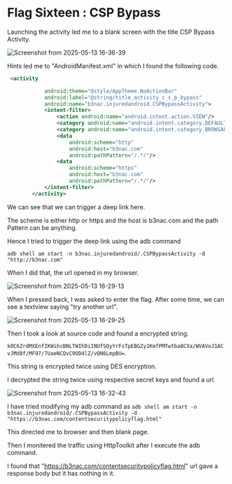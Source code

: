 # Flag Sixteen : CSP Bypass

Launching the activity led me to a blank screen with the title CSP Bypass Activity.

![Screenshot from 2025-05-13 16-36-39](https://github.com/user-attachments/assets/55e3c708-421d-4c42-95b4-1670f75288ee)

Hints led me to "AndroidManifest.xml" in which I found the following code.

```xml
 <activity

            android:theme="@style/AppTheme.NoActionBar"
            android:label="@string/title_activity_c_s_p_bypass"
            android:name="b3nac.injuredandroid.CSPBypassActivity">
            <intent-filter>
                <action android:name="android.intent.action.VIEW"/>
                <category android:name="android.intent.category.DEFAULT"/>
                <category android:name="android.intent.category.BROWSABLE"/>
                <data
                    android:scheme="http"
                    android:host="b3nac.com"
                    android:pathPattern="/.*/"/>
                <data
                    android:scheme="https"
                    android:host="b3nac.com"
                    android:pathPattern="/.*/"/>
            </intent-filter>
        </activity>
```

We can see that we can trigger a deep link here.

The scheme is either http or https and the host is b3nac.com and the path Pattern can be anything.

Hence I tried to trigger the deep link using the adb command 

`adb shell am start -n b3nac.injuredandroid/.CSPBypassActivity -d "http://b3nac.com"`

When I did that, the url opened in my browser.

![Screenshot from 2025-05-13 16-29-13](https://github.com/user-attachments/assets/cb8e7289-7215-4300-a2f3-edd0463f1b6a)

When I pressed back, I was asked to enter the flag. After some time, we can see a textview saying "try another url".

![Screenshot from 2025-05-13 16-29-25](https://github.com/user-attachments/assets/e1fdc61a-9530-4559-a252-83d75d87e99b)

Then I took a look at source code and found a encrypted string.

`kOC6ZrdMXEnfIKWihcBNLTWIhDiINUfSQyYrFsTpEBGZy1KmfPMTwtba8CXa/WVAVoJ1ACvJMd8f/MF97/7UaeNCQvC9OD4lZ/vQN6LmpBU=`.

This string is encrypted twice using DES encryption.

I decrypted the string twice using respective secret keys and found a url.

![Screenshot from 2025-05-13 16-32-43](https://github.com/user-attachments/assets/bca7a620-e06a-44dc-a4bc-768a933994e2)

I have tried modifying my adb command as `adb shell am start -n b3nac.injuredandroid/.CSPBypassActivity -d "https://b3nac.com/contentsecuritypolicyflag.html"`

This directed me to browser and then blank page.

Then I monitered the traffic using HttpToolkit after I execute the adb command.

I found that "https://b3nac.com/contentsecuritypolicyflag.html" url gave a response body but it has nothing in it.

